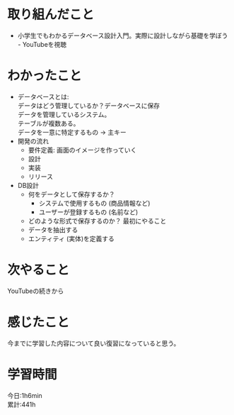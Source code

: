 # 取り組んだこと       
- 小学生でもわかるデータベース設計入門。実際に設計しながら基礎を学ぼう - YouTubeを視聴    
# わかったこと
- データベースとは:  
  データはどう管理しているか？データベースに保存  
  データを管理しているシステム。  
  テーブルが複数ある。  
  データを一意に特定するもの → 主キー  
- 開発の流れ
    - 要件定義: 画面のイメージを作っていく
    - 設計
    - 実装
    - リリース
- DB設計
    - 何をデータとして保存するか？
      - システムで使用するもの (商品情報など)
      - ユーザーが登録するもの (名前など)
    - どのような形式で保存するのか？
    最初にやること
    - データを抽出する
    - エンティティ (実体)を定義する
# 次やること  
YouTubeの続きから
# 感じたこと
今までに学習した内容について良い復習になっていると思う。  
# 学習時間  
今日:1h6min  
累計:441h
